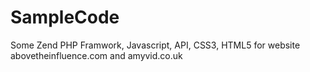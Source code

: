 SampleCode
==========

Some Zend PHP Framwork, Javascript, API, CSS3, HTML5 for website abovetheinfluence.com and amyvid.co.uk
